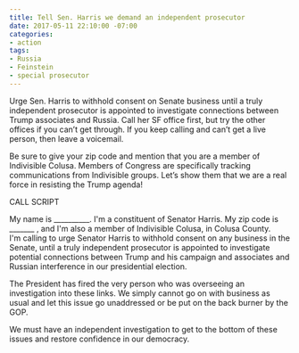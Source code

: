 ```yaml
---
title: Tell Sen. Harris we demand an independent prosecutor
date: 2017-05-11 22:10:00 -07:00
categories:
- action
tags:
- Russia
- Feinstein
- special prosecutor
---
```


Urge Sen. Harris to withhold consent on Senate business until a truly independent prosecutor is appointed to investigate connections between Trump associates and Russia. Call her SF office first, but try the other offices if you can’t get through. If you keep calling and can’t get a live person, then leave a voicemail.

Be sure to give your zip code and mention that you are a member of Indivisible Colusa. Members of Congress are specifically tracking communications from Indivisible groups. Let’s show them that we are a real force in resisting the Trump agenda!

CALL SCRIPT

My name is __________. I'm a constituent of Senator Harris. My zip code is  _______ , and I'm also a member of Indivisible Colusa, in Colusa County.
\
I'm calling to urge Senator Harris to withhold consent on any business in the Senate, until a truly independent prosecutor is appointed to investigate potential connections between Trump and his campaign and associates and Russian interference in our presidential election. 

The President has fired the very person who was overseeing an investigation into these links. We simply cannot go on with business as usual and let this issue go unaddressed or be put on the back burner by the GOP.  

We must have an independent investigation to get to the bottom of these issues and restore confidence in our democracy.
